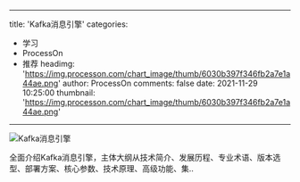 
---
title: 'Kafka消息引擎'
categories: 
 - 学习
 - ProcessOn
 - 推荐
headimg: 'https://img.processon.com/chart_image/thumb/6030b397f346fb2a7e1a44ae.png'
author: ProcessOn
comments: false
date: 2021-11-29 10:25:00
thumbnail: 'https://img.processon.com/chart_image/thumb/6030b397f346fb2a7e1a44ae.png'
---

<div>   
<img class="thumb" alt="Kafka消息引擎" src="https://img.processon.com/chart_image/thumb/6030b397f346fb2a7e1a44ae.png" referrerpolicy="no-referrer">
<p>全面介绍Kafka消息引擎，主体大纲从技术简介、发展历程、专业术语、版本选型、部署方案、核心参数、技术原理、高级功能、集..</p>  
</div>
            